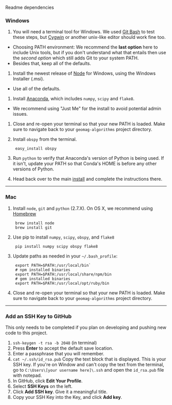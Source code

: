 Readme dependencies

<a name="windows"></a>
### Windows ###

1. You will need a terminal tool for Windows. We used [Git Bash][] to test these
   steps, but [Cygwin][] or another unix-like editor should work fine too.

  - Choosing PATH environment: We recommend the __last option__ here to include
     Unix tools, but if you don't understand what that entails then use the
     _second option_ which still adds Git to your system PATH.
  - Besides that, keep all of the defaults.

1. Install the newest release of [Node][] for Windows, using the Windows
   Installer (.msi).
  - Use all of the defaults.

1. Install [Anaconda][], which includes `numpy`, `scipy` and `flake8`.
  - We recommend using "Just Me" for the install to avoid potential admin
  issues.

1. Close and re-open your terminal so that your new PATH is loaded.
   Make sure to navigate back to your `geomag-algorithms` project directory.

1. Install `obspy` from the terminal.

        easy_install obspy

1. Run `python` to verify that Anaconda's version of Python is being used.
   If it isn't, update your PATH so that Conda's HOME is before any other
   versions of Python.

1. Head back over to the main [install](README.md#install) and complete the
   instructions there.

[Git Bash]: http://git-scm.com/download/win
[Cygwin]: http://cygwin.com/install.html
[Node]: http://nodejs.org/download/
[Anaconda]: http://continuum.io/downloads

---
<a name="mac"></a>
### Mac ###

1. Install `node`, `git` and `python` (2.7.X).
   On OS X, we recommend using [Homebrew][]

        brew install node
        brew install git

1. Use pip to install `numpy`, `scipy`, `obspy`, and `flake8`

        pip install numpy scipy obspy flake8

1. Update paths as needed in your `~/.bash_profile`:

        export PATH=$PATH:/usr/local/bin`
        # npm installed binaries
        export PATH=$PATH:/usr/local/share/npm/bin
        # gem installed binaries
        export PATH=$PATH:/usr/local/opt/ruby/bin

1. Close and re-open your terminal so that your new PATH is loaded.
   Make sure to navigate back to your `geomag-algorithms` project directory.

[Homebrew]: http://brew.sh/

---
<a name="ssh"></a>
### Add an SSH Key to GitHub ###

This only needs to be completed if you plan on developing and pushing new code
to this project.

  1. `ssh-keygen -t rsa -b 2048` (in terminal)
  2. Press **Enter** to accept the default save location.
  3. Enter a passphrase that you will remember.
  4. `cat ~/.ssh/id_rsa.pub`
     Copy the text block that is displayed.
     This is your SSH key.
     If you're on Window and can't copy the text from the terminal, go
     to `C:\Users\[your username here]\.ssh` and open the `id_rsa.pub` file
     with notepad.
  5. In GitHub, click **Edit Your Profile**.
  6. Select **SSH Keys** on the left.
  7. Click **Add SSH key**. Give it a meaningful title.
  8. Copy your SSH Key into the Key, and click **Add key**.
